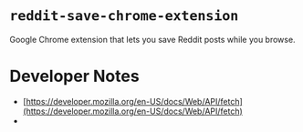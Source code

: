 # `reddit-save-chrome-extension`

Google Chrome extension that lets you save Reddit posts while you browse.

# Developer Notes

- [https://developer.mozilla.org/en-US/docs/Web/API/fetch](https://developer.mozilla.org/en-US/docs/Web/API/fetch)
- 
